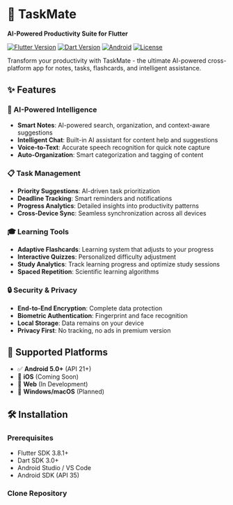 # 🚀 TaskMate

**AI-Powered Productivity Suite for Flutter**

[![Flutter Version](https://img.shields.io/badge/Flutter-3.8.1+-blue.svg)](https://flutter.dev/)
[![Dart Version](https://img.shields.io/badge/Dart-3.0+-blue.svg)](https://dart.dev/)
[![Android](https://img.shields.io/badge/Android-5.0+-green.svg)](https://developer.android.com/)
[![License](https://img.shields.io/badge/License-MIT-yellow.svg)](LICENSE)

Transform your productivity with TaskMate - the ultimate AI-powered cross-platform app for notes, tasks, flashcards, and intelligent assistance.

## ✨ Features

### 🧠 AI-Powered Intelligence
- **Smart Notes**: AI-powered search, organization, and context-aware suggestions
- **Intelligent Chat**: Built-in AI assistant for content help and suggestions
- **Voice-to-Text**: Accurate speech recognition for quick note capture
- **Auto-Organization**: Smart categorization and tagging of content

### 📋 Task Management
- **Priority Suggestions**: AI-driven task prioritization
- **Deadline Tracking**: Smart reminders and notifications
- **Progress Analytics**: Detailed insights into productivity patterns
- **Cross-Device Sync**: Seamless synchronization across all devices

### 🎓 Learning Tools
- **Adaptive Flashcards**: Learning system that adjusts to your progress
- **Interactive Quizzes**: Personalized difficulty adjustment
- **Study Analytics**: Track learning progress and optimize study sessions
- **Spaced Repetition**: Scientific learning algorithms

### 🔒 Security & Privacy
- **End-to-End Encryption**: Complete data protection
- **Biometric Authentication**: Fingerprint and face recognition
- **Local Storage**: Data remains on your device
- **Privacy First**: No tracking, no ads in premium version

## 📱 Supported Platforms

- ✅ **Android 5.0+** (API 21+)
- 🔄 **iOS** (Coming Soon)
- 🔄 **Web** (In Development)
- 🔄 **Windows/macOS** (Planned)

## 🛠 Installation

### Prerequisites
- Flutter SDK 3.8.1+
- Dart SDK 3.0+
- Android Studio / VS Code
- Android SDK (API 35)

### Clone Repository
